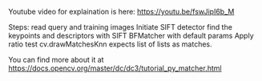 Youtube video for explaination is here:
https://youtu.be/fswJipI6b_M

Steps:
read query and training images
Initiate SIFT detector
find the keypoints and descriptors with SIFT
BFMatcher with default params
Apply ratio test
cv.drawMatchesKnn expects list of lists as matches.

You can find more about it at 
https://docs.opencv.org/master/dc/dc3/tutorial_py_matcher.html
